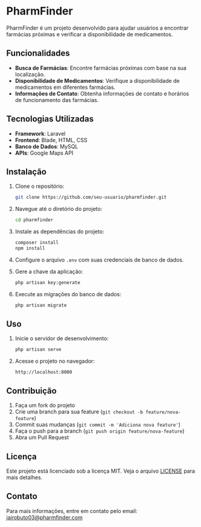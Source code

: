 # PharmFinder

PharmFinder é um projeto desenvolvido para ajudar usuários a encontrar farmácias próximas e verificar a disponibilidade de medicamentos.

## Funcionalidades

- **Busca de Farmácias**: Encontre farmácias próximas com base na sua localização.
- **Disponibilidade de Medicamentos**: Verifique a disponibilidade de medicamentos em diferentes farmácias.
- **Informações de Contato**: Obtenha informações de contato e horários de funcionamento das farmácias.

## Tecnologias Utilizadas

- **Framework**: Laravel
- **Frontend**: Blade, HTML, CSS
- **Banco de Dados**: MySQL
- **APIs**: Google Maps API

## Instalação

1. Clone o repositório:
    ```bash
    git clone https://github.com/seu-usuario/pharmfinder.git
    ```
2. Navegue até o diretório do projeto:
    ```bash
    cd pharmfinder
    ```
3. Instale as dependências do projeto:
    ```bash
    composer install
    npm install
    ```
4. Configure o arquivo `.env` com suas credenciais de banco de dados.

5. Gere a chave da aplicação:
    ```bash
    php artisan key:generate
    ```

6. Execute as migrações do banco de dados:
    ```bash
    php artisan migrate
    ```

## Uso

1. Inicie o servidor de desenvolvimento:
    ```bash
    php artisan serve
    ```

2. Acesse o projeto no navegador:
    ```
    http://localhost:8000
    ```

## Contribuição

1. Faça um fork do projeto
2. Crie uma branch para sua feature (`git checkout -b feature/nova-feature`)
3. Commit suas mudanças (`git commit -m 'Adiciona nova feature'`)
4. Faça o push para a branch (`git push origin feature/nova-feature`)
5. Abra um Pull Request

## Licença

Este projeto está licenciado sob a licença MIT. Veja o arquivo [LICENSE](LICENSE) para mais detalhes.

## Contato

Para mais informações, entre em contato pelo email: jairobuto03@pharmfinder.com

